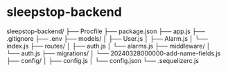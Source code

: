 # sleepstop-backend

sleepstop-backend/
├── Procfile
├── package.json
├── app.js
├── .gitignore
├── .env
├── models/
│   ├── User.js
│   ├── Alarm.js
│   └── index.js
├── routes/
│   ├── auth.js
│   └── alarms.js
├── middleware/
│   └── auth.js
├── migrations/
│   └── 20240328000000-add-name-fields.js
├── config/
│   ├── config.js
│   └── config.json
└── .sequelizerc.js